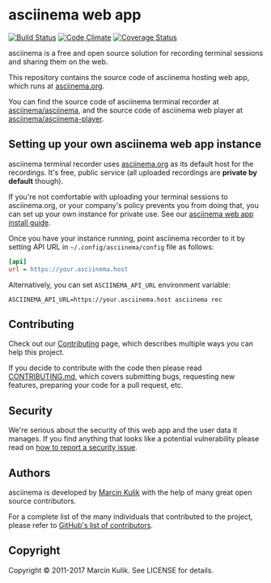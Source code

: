 # asciinema web app

[![Build Status](https://travis-ci.org/asciinema/asciinema.org.svg?branch=master)](https://travis-ci.org/asciinema/asciinema.org)
[![Code Climate](https://codeclimate.com/github/asciinema/asciinema.org/badges/gpa.svg)](https://codeclimate.com/github/asciinema/asciinema.org)
[![Coverage Status](https://coveralls.io/repos/asciinema/asciinema.org/badge.svg)](https://coveralls.io/r/asciinema/asciinema.org)

asciinema is a free and open source solution for recording terminal sessions
and sharing them on the web.

This repository contains the source code of asciinema hosting web app, which
runs at [asciinema.org](https://asciinema.org).

You can find the source code of asciinema terminal recorder
at [asciinema/asciinema](https://github.com/asciinema/asciinema), and the source
code of asciinema web player
at [asciinema/asciinema-player](https://github.com/asciinema/asciinema-player).

## Setting up your own asciinema web app instance

asciinema terminal recorder uses [asciinema.org](https://asciinema.org) as its
default host for the recordings. It's free, public service (all uploaded
recordings are __private by default__ though).

If you're not comfortable with uploading your terminal sessions to
asciinema.org, or your company's policy prevents you from doing that, you can
set up your own instance for private use. See
our [asciinema web app install guide](https://github.com/asciinema/asciinema-server/blob/master/docs/INSTALL.md).

Once you have your instance running, point asciinema recorder to it by setting
API URL in `~/.config/asciinema/config` file as follows:

```ini
[api]
url = https://your.asciinema.host
```

Alternatively, you can set `ASCIINEMA_API_URL` environment variable:

    ASCIINEMA_API_URL=https://your.asciinema.host asciinema rec

## Contributing

Check out our [Contributing](http://asciinema.org/contributing) page, which
describes multiple ways you can help this project.

If you decide to contribute with the code then please
read [CONTRIBUTING.md](https://github.com/asciinema/asciinema-server/blob/master/CONTRIBUTING.md), which covers submitting bugs,
requesting new features, preparing your code for a pull request, etc.

## Security

We're serious about the security of this web app and the user data it manages.
If you find anything that looks like a potential vulnerability please
read on
[how to report a security issue](https://github.com/asciinema/asciinema-server/blob/master/CONTRIBUTING.md#reporting-security-issues).

## Authors

asciinema is developed by [Marcin Kulik](http://ku1ik.com) with the help of
many great open source contributors.

For a complete list of the many individuals that contributed to the project,
please refer to
[GitHub's list of contributors](https://github.com/asciinema/asciinema-server/contributors).

## Copyright

Copyright &copy; 2011-2017 Marcin Kulik. See LICENSE for details.
